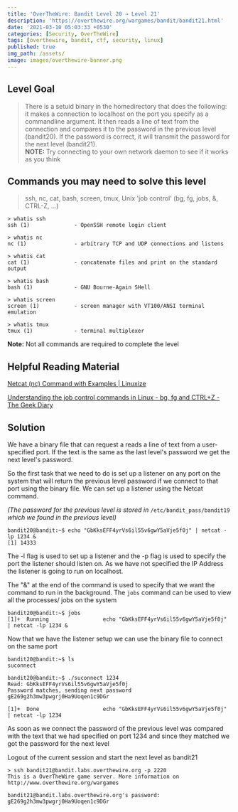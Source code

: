 ```yaml
---
title: 'OverTheWire: Bandit Level 20 → Level 21'
description: 'https://overthewire.org/wargames/bandit/bandit21.html'
date: '2021-03-10 05:03:33 +0530'
categories: [Security, OverTheWire]
tags: [overthewire, bandit, ctf, security, linux]
published: true
img_path: /assets/
image: images/overthewire-banner.png
---
```


## Level Goal

> There is a setuid binary in the homedirectory that does the following: it makes a connection to localhost on the port you specify as a commandline argument. It then reads a line of text from the connection and compares it to the password in the previous level (bandit20). If the password is correct, it will transmit the password for the next level (bandit21).  
> **NOTE:** Try connecting to your own network daemon to see if it works as you think

## Commands you may need to solve this level

> ssh, nc, cat, bash, screen, tmux, Unix 'job control' (bg, fg, jobs, &, CTRL-Z, …)

```
> whatis ssh  
ssh (1)              - OpenSSH remote login client

> whatis nc  
nc (1)               - arbitrary TCP and UDP connections and listens

> whatis cat  
cat (1)              - concatenate files and print on the standard output

> whatis bash  
bash (1)             - GNU Bourne-Again SHell

> whatis screen  
screen (1)           - screen manager with VT100/ANSI terminal emulation

> whatis tmux  
tmux (1)             - terminal multiplexer
```

**Note:** Not all commands are required to complete the level

## Helpful Reading Material

[Netcat (nc) Command with Examples \| Linuxize](https://linuxize.com/post/netcat-nc-command-with-examples/)

[Understanding the job control commands in Linux - bg, fg and CTRL+Z - The Geek Diary](https://www.thegeekdiary.com/understanding-the-job-control-commands-in-linux-bg-fg-and-ctrlz/)

## Solution

We have a binary file that can request a reads a line of text from a user-specified port. If the text is the same as the last level's password we get the next level's password.

So the first task that we need to do is set up a listener on any port on the system that will return the previous level password if we connect to that port using the binary file. We can set up a listener using the Netcat command.

_(The password for the previous level is stored in_ `/etc/bandit_pass/bandit19` _which we found in the previous level)_

```
bandit20@bandit:~$ echo "GbKksEFF4yrVs6il55v6gwY5aVje5f0j" | netcat -lp 1234 &  
[1] 14333
```

The -l flag is used to set up a listener and the -p flag is used to specify the port the listener should listen on. As we have not specified the IP Address the listener is going to run on localhost.

The "&" at the end of the command is used to specify that we want the command to run in the background. The `jobs` command can be used to view all the processes/ jobs on the system

```
bandit20@bandit:~$ jobs  
[1]+  Running                 echo "GbKksEFF4yrVs6il55v6gwY5aVje5f0j" | netcat -lp 1234 &
```

Now that we have the listener setup we can use the binary file to connect on the same port

```
bandit20@bandit:~$ ls  
suconnect

bandit20@bandit:~$ ./suconnect 1234  
Read: GbKksEFF4yrVs6il55v6gwY5aVje5f0j  
Password matches, sending next password  
gE269g2h3mw3pwgrj0Ha9Uoqen1c9DGr  

[1]+  Done                    echo "GbKksEFF4yrVs6il55v6gwY5aVje5f0j" | netcat -lp 1234
```

As soon as we connect the password of the previous level was compared with the text that we had specified on port 1234 and since they matched we got the password for the next level

Logout of the current session and start the next level as bandit21

```
> ssh bandit21@bandit.labs.overthewire.org -p 2220
This is a OverTheWire game server. More information on http://www.overthewire.org/wargames

bandit21@bandit.labs.overthewire.org's password: gE269g2h3mw3pwgrj0Ha9Uoqen1c9DGr
```